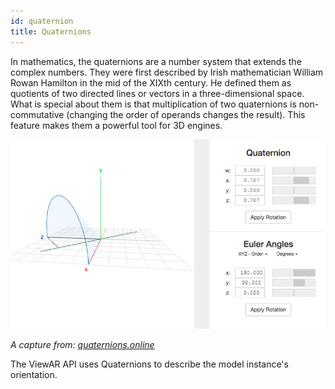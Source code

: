 ```yaml
---
id: quaternion
title: Quaternions
---
```


In mathematics, the quaternions are a number system that extends the complex numbers. They were first described by Irish mathematician William Rowan Hamilton in the mid of the XIXth century. He defined them as quotients of two directed lines or vectors in a three-dimensional space. What is special about them is that multiplication of two quaternions is non-commutative (changing the order of operands changes the result). This feature makes them a powerful tool for 3D engines.

![](/img/quaternions.jpg)

_A capture from: [quaternions.online](http://quaternions.online)_

The ViewAR API uses Quaternions to describe the model instance's orientation.
